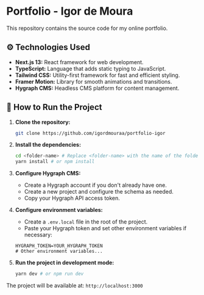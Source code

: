# Portfolio - Igor de Moura

This repository contains the source code for my online portfolio.

## ⚙️ Technologies Used

* **Next.js 13:** React framework for web development.
* **TypeScript:** Language that adds static typing to JavaScript.
* **Tailwind CSS:** Utility-first framework for fast and efficient styling.
* **Framer Motion:** Library for smooth animations and transitions.
* **Hygraph CMS:** Headless CMS platform for content management.


## 🚀 How to Run the Project

1. **Clone the repository:**

   ```bash
   git clone https://github.com/igordmouraa/portfolio-igor
   ```

2. **Install the dependencies:**

   ```bash
   cd <folder-name> # Replace <folder-name> with the name of the folder where you cloned the project.
   yarn install # or npm install
   ```

3. **Configure Hygraph CMS:**

    - Create a Hygraph account if you don't already have one.
    - Create a new project and configure the schema as needed.
    - Copy your Hygraph API access token.

4. **Configure environment variables:**

    - Create a `.env.local` file in the root of the project.
    - Paste your Hygraph token and set other environment variables if necessary:

   ```
   HYGRAPH_TOKEN=YOUR_HYGRAPH_TOKEN
   # Other environment variables...
   ```

5. **Run the project in development mode:**

   ```bash
   yarn dev # or npm run dev
   ```

The project will be available at: `http://localhost:3000`

